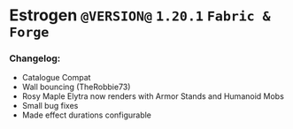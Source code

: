 # Estrogen `@VERSION@` `1.20.1` `Fabric & Forge`
### Changelog:
- Catalogue Compat
- Wall bouncing (TheRobbie73)
- Rosy Maple Elytra now renders with Armor Stands and Humanoid Mobs
- Small bug fixes
- Made effect durations configurable